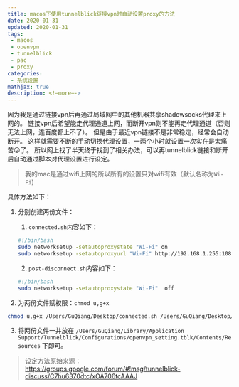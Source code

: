 ```yaml
---
title: macos下使用tunnelblick链接vpn时自动设置proxy的方法
date: 2020-01-31
updated: 2020-01-31
tags:
 - macos
 - openvpn
 - tunnelblick
 - pac
 - proxy
categories:
 - 系统设置
mathjax: true
description: <!—more—->
---
```


因为我是通过链接vpn后再通过局域网中的其他机器共享shadowsocks代理来上网的。
链接vpn后希望能走代理通道上网，而断开vpn则不能再走代理通道（否则无法上网，连百度都上不了）。
但是由于最近vpn链接不是非常稳定，经常会自动断开。
这样就需要不断的手动切换代理设置，一两个小时就设置一次实在是太痛苦😖了。
所以网上找了半天终于找到了相关办法，可以再tunnelblick链接和断开后自动通过脚本对代理设置进行设定。

> 我的mac是通过wifi上网的所以所有的设置只对wifi有效（默认名称为`Wi-Fi`)

具体方法如下：

1. 分别创建两份文件：

    1. `connected.sh`内容如下：
    ```bash
    #!/bin/bash
    sudo networksetup -setautoproxystate "Wi-Fi" on
    sudo networksetup -setautoproxyurl "Wi-Fi" http://192.168.1.255:1080/pac on
    ```
    
    2. `post-disconnect.sh`内容如下：
    ```bash
    #!/bin/bash
    sudo networksetup -setautoproxystate "Wi-Fi"  off
    ```
  
2. 为两份文件赋权限：`chmod u,g+x`
  ```bash
  chmod u,g+x /Users/GuQiang/Desktop/connected.sh /Users/GuQiang/Desktop/post-disconnect.sh
  ```
3. 将两份文件一并放在 `/Users/GuQiang/Library/Application Support/Tunnelblick/Configurations/openvpn_setting.tblk/Contents/Resources` 下即可。

> 设定方法原始来源：https://groups.google.com/forum/#!msg/tunnelblick-discuss/C7hu6370dtc/xOA706tcAAAJ
